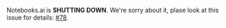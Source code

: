 Notebooks.ai is **SHUTTING DOWN**. We're sorry about it, plase look at this issue for details: [#78](https://github.com/notebooks-ai/notebooks-help/issues/78).
